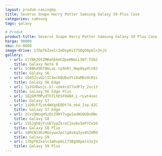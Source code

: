 ```yaml
---
layout: produk-casinghp
title: Severus Snape Harry Potter Samsung Galaxy S9 Plus Case
categories: samsung
tags: galaxy

# Produk
product-title: Severus Snape Harry Potter Samsung Galaxy S9 Plus Case
harga: 90000
sku: hn-0608
image-drive: 17DpT6Zxelc1mDvpHiI75BgO0pmln3xjU
gallery:
  - url: 1lYNk2OtZMRehbkHCQpeHNeLL5N7-TXb2
    title: Galaxy Note 8
  - url: 1CBBkX9btBkLaL-tp9n0l_Nmp0qyHln0J
    title: Galaxy S6
  - url: 1O4SZsvQzlIC4ecKDUDeVtiDaMEo9cM1i
    title: Galaxy S6 Edge
  - url: 1y2GVDwsjL-kl-vdekcd77udP7y_2sci3
    title: Galaxy S6 Edge Plus
  - url: 1Q2GMfMPydThTLhESFOABX_L-rLwt4oec
    title: Galaxy S7
  - url: 1iD9iFfLoL4WXgXEODt74_ob4_Isp-A2C
    title: Galaxy S7 Edge
  - url: 1CvzQWoqHSzDcZ9HY7ugw1odAG0UDuONc
    title: Galaxy S8
  - url: 1S5JghBjFcUE7ypZkroCIov6x5mPfCw1O
    title: Galaxy S8 Plus
  - url: 10RCN19GiMGoywxJpC1gAs6q3yx9S2HRd
    title: Galaxy S9
  - url: 17DpT6Zxelc1mDvpHiI75BgO0pmln3xjU
    title: Galaxy S9 Plus
---
```

